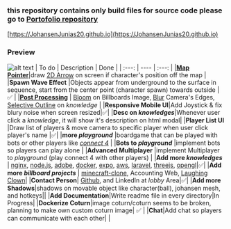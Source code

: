 ### this repository contains only build files for source code please go to [Portofolio repository](https://github.com/JohansenJunias20/portofolio)

[https://JohansenJunias20.github.io](https://JohansenJunias20.github.io)


<!-- ###### <i>Inspired by https://bruno-simon.com</i> -->

<!-- COPY -->
### Preview
![alt text](https://JohansenJunias20.github.io/desc.png)
| To do | Description   | Done  |
| :---: | ----          | :---: |
|[**Map Pointer**](https://forums.rpgmakerweb.com/data/attachments/109/109950-e5cb7855bfce5950a9c055d7053c9d00.jpg)|draw [2D Arrow](https://forums.rpgmakerweb.com/data/attachments/109/109950-e5cb7855bfce5950a9c055d7053c9d00.jpg) on screen if character's position off the map  |
|**Spawn Wave Effect** |Objects appear from underground to the surface in sequence, start from the center point (character spawn) towards outside  | ✅ |
|[**Post Processing**](https://threejs.org/examples/#webgl_postprocessing_dof2) | [Bloom](https://threejs.org/examples/#webgl_postprocessing_unreal_bloom) on Billboards Image, [Blur](https://threejs.org/examples/#webgl_postprocessing_dof2) Camera's Edges, [Selective Outline](https://threejs.org/examples/#webgl_postprocessing_outline) on _knowledge_ |
|**Responsive Mobile UI**|Add Joystick & fix blury noise when screen resized|✅|
|**Desc on _knowledges_**|Whenever user click a _knowledge_, it will show it's description on html modal|
|**Player List UI**  |Draw list of players & move camera to specific player when user click player's name |✅|
|**more _playground_**  |boardgame that can be played with bots or other players like [_connect 4_](https://en.wikipedia.org/wiki/Connect_Four)  |
|**Bots to _playground_**  |implement bots so players can play alone  |
|**Advanced Multiplayer**  |implement Multiplayer to _playground_  (play connect 4 with other players)  |
|**Add more _knowledges_**  | [nginx](https://www.nginx.com/), [node.js](https://nodejs.org/en/), [adobe](https://www.adobe.com/), [docker](https://www.docker.com/), [expo](https://expo.dev/), [aws](https://aws.amazon.com/), [laravel](https://laravel.com/), [threejs](https://threejs.org/), [opengl](https://en.wikipedia.org/wiki/OpenGL)|✅|
|**Add more _billboard projects_**  | [minecraft-clone](https://github.com/JohansenJunias20/minecraft-clone), Accounting Web, [Laughing Clown](https://github.com/JohansenJunias20/laughing-clown)|
|**Contact Person**| [Github](https://github.com/JohansenJunias20), and LinkedIn at *lobby* Area|✅|
|**Add more Shadows**|shadows on movable object like character(ball), johansen mesh, and hotkeys||
|**Add Documentation**|Write readme file in every directory|In Progress|
|**Dockerize Coturn**|image coturn/coturn seems to be broken, planning to make own custom coturn image| ✅ |
|**Chat**|Add chat so players can communicate with each other| |
<!-- |**Night Mode**|Change theme to night when || -->
<!-- ENDCOPY -->
